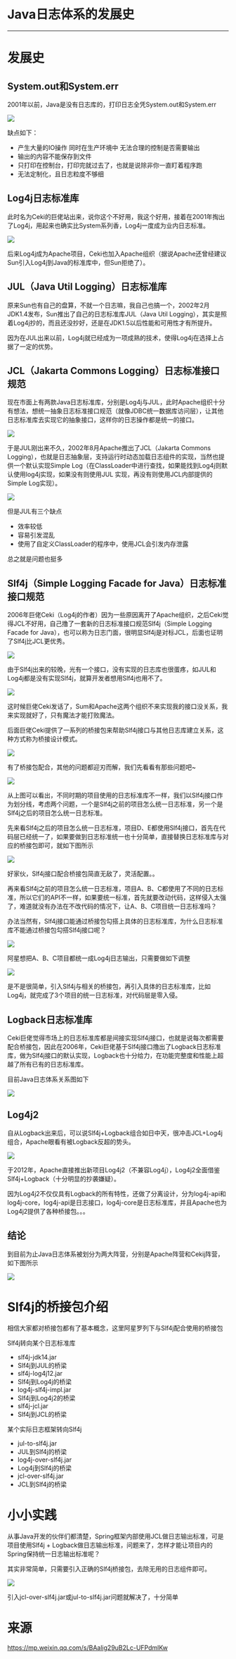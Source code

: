 # Java日志体系的发展史

---

# 发展史

## System.out和System.err

2001年以前，Java是没有日志库的，打印日志全凭System.out和System.err

![](../images/2022/01/20220113112033.png)

缺点如下：

+   产生大量的IO操作   同时在生产环境中 无法合理的控制是否需要输出
+   输出的内容不能保存到文件
+   只打印在控制台，打印完就过去了，也就是说除非你一直盯着程序跑
+   无法定制化，且日志粒度不够细

## Log4j日志标准库

此时名为Ceki的巨佬站出来，说你这个不好用，我这个好用，接着在2001年掏出了Log4j，用起来也确实比System系列香，Log4j一度成为业内日志标准。

![](../images/2022/01/20220113112141.png)

后来Log4j成为Apache项目，Ceki也加入Apache组织（据说Apache还曾经建议Sun引入Log4j到Java的标准库中，但Sun拒绝了）。

## JUL（Java Util Logging）日志标准库

原来Sun也有自己的盘算，不就一个日志嘛，我自己也搞一个，2002年2月JDK1.4发布，Sun推出了自己的日志标准库JUL（Java Util Logging），其实是照着Log4j抄的，而且还没抄好，还是在JDK1.5以后性能和可用性才有所提升。

因为在JUL出来以前，Log4j就已经成为一项成熟的技术，使得Log4j在选择上占据了一定的优势。

## JCL（Jakarta Commons Logging）日志标准接口规范

现在市面上有两款Java日志标准库，分别是Log4j与JUL，此时Apache组织十分有想法，想统一抽象日志标准接口规范（就像JDBC统一数据库访问层），让其他日志标准库去实现它的抽象接口，这样你的日志操作都是统一的接口。

![](../images/2022/01/20220113112304.png)

于是JUL刚出来不久，2002年8月Apache推出了JCL（Jakarta Commons Logging），也就是日志抽象层，支持运行时动态加载日志组件的实现，当然也提供一个默认实现Simple Log（在ClassLoader中进行查找，如果能找到Log4j则默认使用log4j实现，如果没有则使用JUL 实现，再没有则使用JCL内部提供的Simple Log实现）。

![](../images/2022/01/20220113112333.png)

但是JUL有三个缺点

+   效率较低
+   容易引发混乱
+   使用了自定义ClassLoader的程序中，使用JCL会引发内存泄露

总之就是问题也挺多

## Slf4j（Simple Logging Facade for Java）日志标准接口规范

2006年巨佬Ceki（Log4j的作者）因为一些原因离开了Apache组织，之后Ceki觉得JCL不好用，自己撸了一套新的日志标准接口规范Slf4j（Simple Logging Facade for Java），也可以称为日志门面，很明显Slf4j是对标JCL，后面也证明了Slf4j比JCL更优秀。

![](../images/2022/01/20220113112418.png)

由于Slf4j出来的较晚，光有一个接口，没有实现的日志库也很蛋疼，如JUL和Log4j都是没有实现Slf4j，就算开发者想用Slf4j也用不了。

![](../images/2022/01/20220113112520.png)

这时候巨佬Ceki发话了，Sum和Apache这两个组织不来实现我的接口没关系，我来实现就好了，只有魔法才能打败魔法。

后面巨佬Ceki提供了一系列的桥接包来帮助Slf4j接口与其他日志库建立关系，这种方式称为桥接设计模式。

![](../images/2022/01/20220113112542.png)

有了桥接包配合，其他的问题都迎刃而解，我们先看看有那些问题吧~

![](../images/2022/01/20220113112559.png)

从上图可以看出，不同时期的项目使用的日志标准库不一样，我们以Slf4j接口作为划分线，考虑两个问题，一个是Slf4j之前的项目怎么统一日志标准，另一个是Slf4j之后的项目怎么统一日志标准。

先来看Slf4j之后的项目怎么统一日志标准，项目D、E都使用Slf4j接口，首先在代码层已经统一了，如果要做到日志标准统一也十分简单，直接替换日志标准库与对应的桥接包即可，就如下图所示

![](../images/2022/01/20220113112617.png)

好家伙，Slf4j接口配合桥接包简直无敌了，灵活配置。。

再来看Slf4j之前的项目怎么统一日志标准，项目A、B、C都使用了不同的日志标准，所以它们的API不一样，如果要统一标准，首先就要改动代码，这样侵入太强了，难道就没有办法在不改代码的情况下，让A、B、C项目统一日志标准吗？

办法当然有，Slf4j接口能通过桥接包勾搭上具体的日志标准库，为什么日志标准库不能通过桥接包勾搭Slf4j接口呢？

![](../images/2022/01/20220113112641.png)

阿星想把A、B、C项目都统一成Log4j日志输出，只需要做如下调整

![](../images/2022/01/20220113112655.png)

是不是很简单，引入Slf4j与相关的桥接包，再引入具体的日志标准库，比如Log4j，就完成了3个项目的统一日志标准，对代码层是零入侵。

## Logback日志标准库

Ceki巨佬觉得市场上的日志标准库都是间接实现Slf4j接口，也就是说每次都需要配合桥接包，因此在2006年，Ceki巨佬基于Slf4j接口撸出了Logback日志标准库，做为Slf4j接口的默认实现，Logback也十分给力，在功能完整度和性能上超越了所有已有的日志标准库。

目前Java日志体系关系图如下

![](../images/2022/01/20220113112744.png)

## Log4j2

自从Logback出来后，可以说Slf4j+Logback组合如日中天，很冲击JCL+Log4j组合，Apache眼看有被Logback反超的势头。

![](../images/2022/01/20220113112806.png)

于2012年，Apache直接推出新项目Log4j2（不兼容Log4j），Log4j2全面借鉴Slf4j+Logback（十分明显的抄袭嫌疑）。

因为Log4j2不仅仅具有Logback的所有特性，还做了分离设计，分为log4j-api和log4j-core，log4j-api是日志接口，log4j-core是日志标准库，并且Apache也为Log4j2提供了各种桥接包。。。

## 结论

到目前为止Java日志体系被划分为两大阵营，分别是Apache阵营和Cekij阵营，如下图所示

![](../images/2022/01/20220113112907.png)

# Slf4j的桥接包介绍

相信大家都对桥接包都有了基本概念，这里阿星罗列下与Slf4j配合使用的桥接包

Slf4j转向某个日志标准库

+   slf4j-jdk14.jar
+   Slf4j到JUL的桥梁
+   slf4j-log4j12.jar
+   Slf4j到Log4j的桥梁
+   log4j-slf4j-impl.jar
+   Slf4j到Log4j2的桥梁
+   slf4j-jcl.jar
+   Slf4j到JCL的桥梁

某个实际日志框架转向Slf4j

+   jul-to-slf4j.jar
+   JUL到Slf4j的桥梁
+   log4j-over-slf4j.jar
+   Log4j到Slf4j的桥梁
+   jcl-over-slf4j.jar
+   JCL到Slf4j的桥梁

# 小小实践

从事Java开发的伙伴们都清楚，Spring框架内部使用JCL做日志输出标准，可是项目使用Slf4j + Logback做日志输出标准，问题来了，怎样才能让项目内的Spring保持统一日志输出标准呢？

其实非常简单，只需要引入正确的Slf4j桥接包，去除无用的日志组件即可。

![](../images/2022/01/20220113113048.png)

引入jcl-over-slf4j.jar或jul-to-slf4j.jar问题就解决了，十分简单

# 来源

https://mp.weixin.qq.com/s/BAalig29uB2Lc-UFPdmlKw